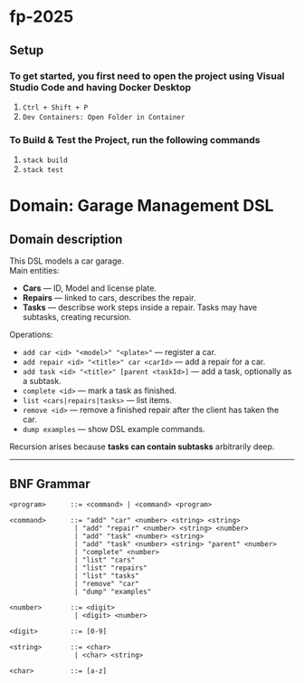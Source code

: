 # fp-2025

## Setup

### To get started, you first need to open the project using Visual Studio Code and having Docker Desktop
1. `Ctrl + Shift + P`
2. `Dev Containers: Open Folder in Container`

### To Build & Test the Project, run the following commands
1. `stack build`
2. `stack test`


# Domain: Garage Management DSL

## Domain description
This DSL models a car garage.  
Main entities:
- **Cars** — ID, Model and license plate.
- **Repairs** — linked to cars, describes the repair.
- **Tasks** — describse work steps inside a repair. Tasks may have subtasks, creating recursion.

Operations:
- `add car <id> "<model>" "<plate>"` — register a car.
- `add repair <id> "<title>" car <carId>` — add a repair for a car.
- `add task <id> "<title>" [parent <taskId>]` — add a task, optionally as a subtask.
- `complete <id>` — mark a task as finished.
- `list <cars|repairs|tasks>` — list items.
- `remove <id>` — remove a finished repair after the client has taken the car.
- `dump examples` — show DSL example commands.

Recursion arises because **tasks can contain subtasks** arbitrarily deep.

---

## BNF Grammar
```
<program>      ::= <command> | <command> <program>

<command>      ::= "add" "car" <number> <string> <string>
                | "add" "repair" <number> <string> <number>
                | "add" "task" <number> <string>
                | "add" "task" <number> <string> "parent" <number>
                | "complete" <number>
                | "list" "cars"
                | "list" "repairs"
                | "list" "tasks"
                | "remove" "car"
                | "dump" "examples"

<number>       ::= <digit>
                | <digit> <number>

<digit>        ::= [0-9]

<string>       ::= <char>
                | <char> <string>

<char>         ::= [a-z]
```
